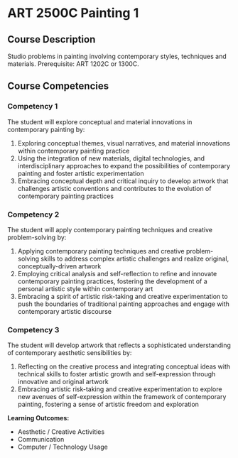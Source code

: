 # ART 2500C Painting 1

## Course Description
Studio problems in painting involving contemporary styles, techniques and materials. Prerequisite: ART 1202C or 1300C.

## Course Competencies

### Competency 1
The student will explore conceptual and material innovations in contemporary painting by:
1. Exploring conceptual themes, visual narratives, and material innovations within contemporary painting practice
2. Using the integration of new materials, digital technologies, and interdisciplinary approaches to expand the possibilities of contemporary painting and foster artistic experimentation
3. Embracing conceptual depth and critical inquiry to develop artwork that challenges artistic conventions and contributes to the evolution of contemporary painting practices

### Competency 2
The student will apply contemporary painting techniques and creative problem-solving by:
1. Applying contemporary painting techniques and creative problem-solving skills to address complex artistic challenges and realize original, conceptually-driven artwork
2. Employing critical analysis and self-reflection to refine and innovate contemporary painting practices, fostering the development of a personal artistic style within contemporary art
3. Embracing a spirit of artistic risk-taking and creative experimentation to push the boundaries of traditional painting approaches and engage with contemporary artistic discourse

### Competency 3
The student will develop artwork that reflects a sophisticated understanding of contemporary aesthetic sensibilities by:
1. Reflecting on the creative process and integrating conceptual ideas with technical skills to foster artistic growth and self-expression through innovative and original artwork
2. Embracing artistic risk-taking and creative experimentation to explore new avenues of self-expression within the framework of contemporary painting, fostering a sense of artistic freedom and exploration

**Learning Outcomes:**
- Aesthetic / Creative Activities
- Communication
- Computer / Technology Usage